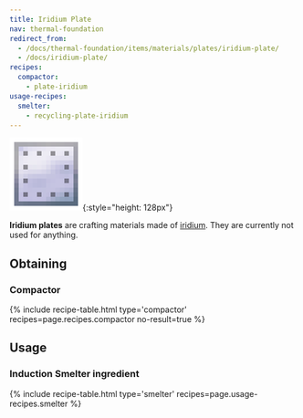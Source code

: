 ```yaml
---
title: Iridium Plate
nav: thermal-foundation
redirect_from:
  - /docs/thermal-foundation/items/materials/plates/iridium-plate/
  - /docs/iridium-plate/
recipes:
  compactor:
    - plate-iridium
usage-recipes:
  smelter:
    - recycling-plate-iridium
---
```


![Iridium plate](/assets/images/thermal-foundation/plate-iridium.png){:style="height: 128px"}


**Iridium plates** are crafting materials made of
[iridium](/docs/iridium-ingot/). They are currently not used for anything.


Obtaining
---------

### Compactor
{% include recipe-table.html type='compactor' recipes=page.recipes.compactor no-result=true %}


Usage
-----

### Induction Smelter ingredient
{% include recipe-table.html type='smelter' recipes=page.usage-recipes.smelter %}
